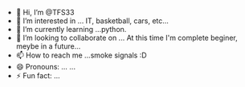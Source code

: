 - 👋 Hi, I’m @TFS33
- 👀 I’m interested in ... IT, basketball, cars, etc... 
- 🌱 I’m currently learning ...python. 
- 💞️ I’m looking to collaborate on ... At this time I'm complete beginer, meybe in a future... 
- 📫 How to reach me ...smoke signals :D
- 😄 Pronouns: ... ...
- ⚡ Fun fact: ...

<!---
TFS33/TFS33 is a ✨ special ✨ repository because its `README.md` (this file) appears on your GitHub profile.
You can click the Preview link to take a look at your changes.
--->
